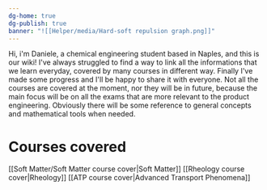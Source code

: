 ```yaml
---
dg-home: true
dg-publish: true
banner: "![[Helper/media/Hard-soft repulsion graph.png]]"
---
```

Hi, i'm Daniele, a chemical engineering student based in Naples, and this is our wiki!
I've always struggled to find a way to link all the informations that we learn everyday, covered by many courses in different way. Finally I've made some progress and I'll be happy to share it with everyone.
Not all the courses are covered at the moment, nor they will be in future, because the main focus will be on all the exams that are more relevant to the product engineering.
Obviously there will be some reference to general concepts and mathematical tools when needed.
# Courses covered
[[Soft Matter/Soft Matter course cover|Soft Matter]]
[[Rheology course cover|Rheology]]
[[ATP course cover|Advanced Transport Phenomena]]
